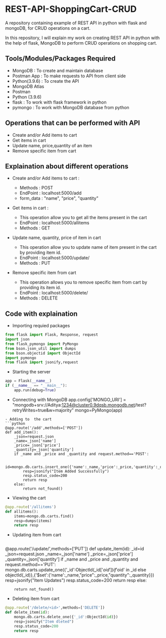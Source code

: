 # REST-API-ShoppingCart-CRUD
A repository containing example of REST API in python with  flask  and  mongoDB, for CRUD operations on a cart.

In this repository, I will  explain my work on creating REST API in python with the help of flask, MongoDB to perform CRUD operations on shopping cart.<br>



## Tools/Modules/Packages  Required
- MongoDB : To create and maintain database
- Postman App : To make requests to API from client side
- Python(3.9.6) : To create the  API
- MongoDB Atlas
- Postman 
- Python (3.9.6)
- flask : To work with flask framework in python
- pymongo : To work with MongoDB database from python


## Operations that can be performed with API
- Create and/or Add items to  cart
- Get items in cart
- Update name, price,quantity of an item
- Remove specific item from cart


## Explaination about  different operations
- Create and/or  Add items to  cart :
  - Methods : POST
  - EndPoint : localhost:5000/add
  - form_data : "name", "price",  "quantity"
  
- Get items in cart :
  - This operation allow  you to  get all the items present in the cart
  - EndPoint : localhost:5000/allitems
  - Methods : GET
- Update name, quantity, price of item in cart
  - This  operation allow you to  update name of item present in the cart by providing item id.
  - EndPoint : localhost:5000/update/<id>
  - Methods : PUT
  
- Remove specific item from cart
  - This operation  allows you to  remove specific item from cart by providing its item id.
  - EndPoint : localhost:5000/delete/<id>
  - Methods : DELETE


## Code with explaination
- Importing requied packages
```python
from flask import Flask, Response, request
import json
from flask_pymongo import PyMongo
from bson.json_util import dumps
from bson.objectid import ObjectId
import pymongo
from flask import jsonify,request
```
- Starting the server
```python
app = Flask(__name__)
if (__name__ == "__main__"):
    app.run(debug=True)
```
- Connecting with MongoDB
app.config['MONGO_URI'] = "mongodb+srv://Aditya:1234@cluster0.9dqsb.mongodb.net/test?retryWrites=true&w=majority"
mongo=PyMongo(app)
```
- Adding to  the cart
```python
@app.route('/add',methods=['POST'])
def add_item():
    _json=request.json
    _name=_json['name']
    _price=_json['price']
    _quantity=_json['quantity']
    if _name and _price and _quantity and request.method=='POST':
        
        id=mongo.db.carts.insert_one({'name':_name,'price':_price,'quantity':_quantity})
        resp=jsonify("Item Added Successfully")
        resp.status_code=200
        return resp
    else:
        return not_found()
```
- Viewing the cart
```python
@app.route('/allitems')
def allitems():
    items=mongo.db.carts.find()
    resp=dumps(items)
    return resp
```
- Updating item from cart
```python

```
@app.route('/update/<id>',methods=['PUT'])
def update_item(id):
    _id=id
    _json=request.json
    _name=_json['name']
    _price=_json['price']
    _quantity=_json['quantity']
    if _name and _price and _quantity and request.method=='PUT':
        mongo.db.carts.update_one({'_id':ObjectId(_id['$oid']) if '$oid' in _id else objectId(_id)},{'$set':{'name':_name,"price":_price,"quantity":_quantity}})
        resp=jsonify("Item Updates")
        resp.status_code=200
        return resp
    else:

        return not_found() 

- Deleting item from cart
```python
@app.route('/delete/<id>',methods=['DELETE'])
def delete_item(id):
    mongo.db.carts.delete_one({'_id':ObjectId(id)})
    resp=jsonify("Item dleted")
    resp.status_code=200
    return resp
```

